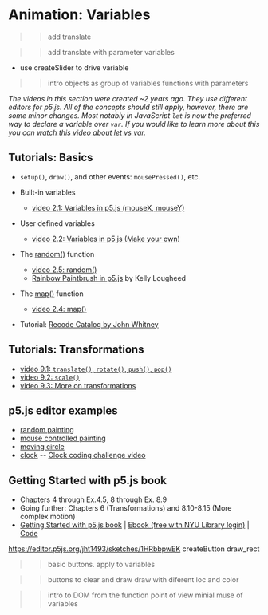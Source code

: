 # Animation: Variables

>> add translate

>> add translate with parameter variables

- use createSlider to drive variable

>> intro objects as group of variables
>> functions with parameters

*The videos in this section were created ~2 years ago. They use different editors for p5.js. All of the concepts should still apply, however, there are some minor changes. Most notably in JavaScript `let` is now the preferred way to declare a variable over `var`. If you would like to learn more about this you can [watch this video about let vs var](https://youtu.be/q8SHaDQdul0).*

## Tutorials: Basics
* `setup()`, `draw()`, and other events: `mousePressed()`, etc.
* Built-in variables
  * [video 2.1: Variables in p5.js (mouseX, mouseY)](https://www.youtube.com/watch?v=RnS0YNuLfQQ&list=PLRqwX-V7Uu6Zy51Q-x9tMWIv9cueOFTFA&index=5)
* User defined variables
  * [video 2.2: Variables in p5.js (Make your own)](https://www.youtube.com/watch?v=Bn_B3T_Vbxs&list=PLRqwX-V7Uu6Zy51Q-x9tMWIv9cueOFTFA&index=6)
* The [random()](http://p5js.org/reference/#/p5/random) function
  * [video 2.5: random()](https://www.youtube.com/watch?v=nfmV2kuQKwA&list=PLRqwX-V7Uu6Zy51Q-x9tMWIv9cueOFTFA&index=9)
  * [Rainbow Paintbrush in p5.js](https://medium.com/@kellylougheed/rainbow-paintbrush-in-p5-js-e452d5540b25) by Kelly Lougheed
* The [map()](http://p5js.org/reference/#/p5/map) function
  * [video 2.4: map()](https://www.youtube.com/watch?v=nicMAoW6u1g&list=PLRqwX-V7Uu6Zy51Q-x9tMWIv9cueOFTFA&index=8)
  
* Tutorial: [Recode Catalog by John Whitney](https://github.com/itpresidents/icm-help-sessions-2020/blob/master/session-02/session-02.md)

## Tutorials: Transformations
  * [video 9.1: `translate()`, `rotate()`, `push()`, `pop()`](https://youtu.be/o9sgjuh-CBM)
  * [video 9.2: `scale()`](https://youtu.be/pkHZTWOoTLM)
  * [video 9.3: More on transformations](https://youtu.be/IVMvq9rd8dA)

## p5.js editor examples
  * [random painting](https://editor.p5js.org/icm/sketches/HJg8jfcT3)
  * [mouse controlled painting](https://editor.p5js.org/icm/sketches/r1JeQqa3)
  * [moving circle](https://editor.p5js.org/icm/sketches/Bymv7ca2)
  * [clock](https://editor.p5js.org/icm/sketches/ryYueiWu7) -- [Clock coding challenge video](https://youtu.be/E4RyStef-gY)

## Getting Started with p5.js book
  * Chapters 4 through Ex.4.5, 8 through Ex. 8.9
  * Going further: Chapters 6 (Transformations) and 8.10-8.15 (More complex motion)
  * [Getting Started with p5.js book](http://amzn.to/2ckixCW) | [Ebook (free with NYU Library login)](https://ebookcentral.proquest.com/lib/nyulibrary-ebooks/detail.action?docID=4333728) | [Code](https://github.com/lmccart/gswp5.js-code)


https://editor.p5js.org/jht1493/sketches/1HRbbpwEK
createButton draw_rect
>> basic buttons. apply to variables

>> buttons to clear and draw
  draw with diferent loc and color

>> intro to DOM from the function point of view
>> minial muse of variables
